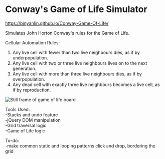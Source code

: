# Conway's Game of Life Simulator

https://binyanlin.github.io/Conway-Game-Of-Life/

Simulates John Horton Conway's rules for the Game of Life.

Cellular Automation Rules:  
1. Any live cell with fewer than two live neighbours dies, as if by underpopulation.  
2. Any live cell with two or three live neighbours lives on to the next generation.  
3. Any live cell with more than three live neighbours dies, as if by overpopulation.  
4. Any dead cell with exactly three live neighbours becomes a live cell, as if by reproduction.  

![Still frame of game of life board](https://i.imgur.com/I35o5Uu.png)

Tools Used:  
-Stacks and undo feature  
-jQuery DOM manipulation  
-Grid traversal logic  
-Game of Life logic  

To-do:  
-make common static and looping patterns click and drop, bordering the grid
